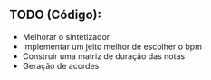 ## TODO (Código):
- Melhorar o sintetizador
- Implementar um jeito melhor de escolher o bpm
- Construir uma matriz de duração das notas
- Geração de acordes
